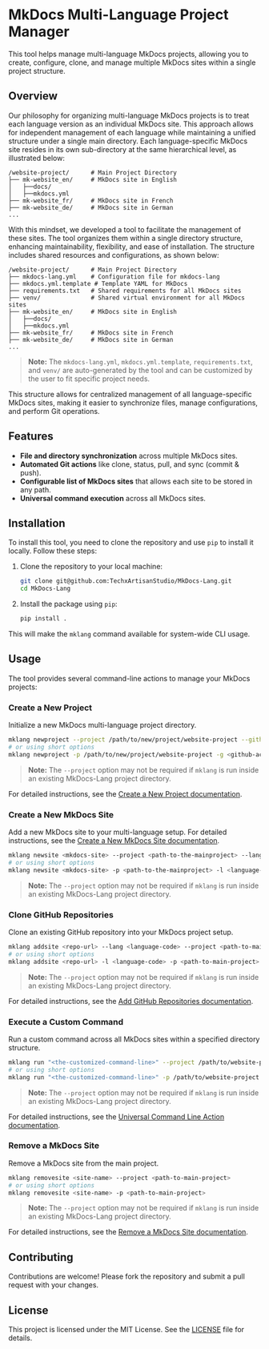 # MkDocs Multi-Language Project Manager

This tool helps manage multi-language MkDocs projects, allowing you to create, configure, clone, and manage multiple MkDocs sites within a single project structure.

## Overview

Our philosophy for organizing multi-language MkDocs projects is to treat each language version as an individual MkDocs site. This approach allows for independent management of each language while maintaining a unified structure under a single main directory. Each language-specific MkDocs site resides in its own sub-directory at the same hierarchical level, as illustrated below:

```
/website-project/      # Main Project Directory
├── mk-website_en/     # MkDocs site in English
│   ├──docs/
│   ├──mkdocs.yml
├── mk-website_fr/     # MkDocs site in French
├── mk-website_de/     # MkDocs site in German
...
```

With this mindset, we developed a tool to facilitate the management of these sites. The tool organizes them within a single directory structure, enhancing maintainability, flexibility, and ease of installation. The structure includes shared resources and configurations, as shown below:

```
/website-project/      # Main Project Directory
├── mkdocs-lang.yml    # Configuration file for mkdocs-lang
├── mkdocs.yml.template # Template YAML for MkDocs
├── requirements.txt   # Shared requirements for all MkDocs sites
├── venv/              # Shared virtual environment for all MkDocs sites
├── mk-website_en/     # MkDocs site in English
│   ├──docs/
│   ├──mkdocs.yml
├── mk-website_fr/     # MkDocs site in French
├── mk-website_de/     # MkDocs site in German
...
```

> **Note:** The `mkdocs-lang.yml`, `mkdocs.yml.template`, `requirements.txt`, and `venv/` are auto-generated by the tool and can be customized by the user to fit specific project needs.

This structure allows for centralized management of all language-specific MkDocs sites, making it easier to synchronize files, manage configurations, and perform Git operations.

## Features

- **File and directory synchronization** across multiple MkDocs sites.
- **Automated Git actions** like clone, status, pull, and sync (commit & push).
- **Configurable list of MkDocs sites** that allows each site to be stored in any path.
- **Universal command execution** across all MkDocs sites.

## Installation

To install this tool, you need to clone the repository and use `pip` to install it locally. Follow these steps:

1. Clone the repository to your local machine:
   ```bash
   git clone git@github.com:TechxArtisanStudio/MkDocs-Lang.git
   cd MkDocs-Lang
   ```

2. Install the package using `pip`:
   ```bash
   pip install .
   ```

This will make the `mklang` command available for system-wide CLI usage.

## Usage

The tool provides several command-line actions to manage your MkDocs projects:

### Create a New Project

Initialize a new MkDocs multi-language project directory.

```bash
mklang newproject --project /path/to/new/project/website-project --github <github-account>
# or using short options
mklang newproject -p /path/to/new/project/website-project -g <github-account>
```

> **Note:** The `--project` option may not be required if `mklang` is run inside an existing MkDocs-Lang project directory.

For detailed instructions, see the [Create a New Project documentation](docs/newproject.md).

### Create a New MkDocs Site

Add a new MkDocs site to your multi-language setup. For detailed instructions, see the [Create a New MkDocs Site documentation](docs/newsite.md).

```bash
mklang newsite <mkdocs-site> --project <path-to-the-mainproject> --lang <language-code>
# or using short options
mklang newsite <mkdocs-site> -p <path-to-the-mainproject> -l <language-code>
```

> **Note:** The `--project` option may not be required if `mklang` is run inside an existing MkDocs-Lang project directory.

### Clone GitHub Repositories

Clone an existing GitHub repository into your MkDocs project setup.

```bash
mklang addsite <repo-url> --lang <language-code> --project <path-to-main-project>
# or using short options
mklang addsite <repo-url> -l <language-code> -p <path-to-main-project>
```

> **Note:** The `--project` option may not be required if `mklang` is run inside an existing MkDocs-Lang project directory.

For detailed instructions, see the [Add GitHub Repositories documentation](docs/addsite.md).

### Execute a Custom Command

Run a custom command across all MkDocs sites within a specified directory structure.

```bash
mklang run "<the-customized-command-line>" --project /path/to/website-project
# or using short options
mklang run "<the-customized-command-line>" -p /path/to/website-project
```

> **Note:** The `--project` option may not be required if `mklang` is run inside an existing MkDocs-Lang project directory.

For detailed instructions, see the [Universal Command Line Action documentation](docs/run.md).

### Remove a MkDocs Site

Remove a MkDocs site from the main project.

```bash
mklang removesite <site-name> --project <path-to-main-project>
# or using short options
mklang removesite <site-name> -p <path-to-main-project>
```

> **Note:** The `--project` option may not be required if `mklang` is run inside an existing MkDocs-Lang project directory.

For detailed instructions, see the [Remove a MkDocs Site documentation](docs/removesite.md).

## Contributing

Contributions are welcome! Please fork the repository and submit a pull request with your changes.

## License

This project is licensed under the MIT License. See the [LICENSE](LICENSE) file for details. 